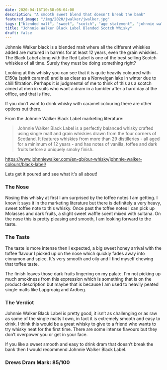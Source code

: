 ```yaml
---
date: 2020-04-16T10:58:08-04:00
description: "A smooth sweet blend that doesn't break the bank"
featured_image: "/img/2020/jwalker/jwalker.jpg"
tags: ["blended malt", "sweet", "scotch", "age statement", "johnnie walker", "twelve years old"]
title: "Johnnie Walker Black Label Blended Scotch Whisky"
draft: false
---
```


Johnnie Walker black is a blended malt where all the different whiskies added are matured in barrels for at least 12 years, even the grain whiskies. The Black Label along with the Red Label is one of the best selling Scotch whiskies of all time.
Surely they must be doing something right?

Looking at this whisky you can see that it is quite heavily coloured with E150a (spirit caramel) and is as clear as a Norweigan lake in winter due to chill filtration. Perhaps it is judgmental of me to think of this as a scotch aimed at men in suits who want a dram in a tumbler after a hard day at the office, and that is fine. 

If you don’t want to drink whisky with caramel colouring there are other options out there.

From the Johnnie Walker Black Label marketing literature:

>Johnnie Walker Black Label is a perfectly balanced whisky crafted using single malt and grain whiskies drawn from the four corners of Scotland. It features whiskies from more than 29 distilleries - all aged for a minimum of 12 years - and has notes of vanilla, toffee and dark fruits before a uniquely smoky finish.

https://www.johnniewalker.com/en-gb/our-whisky/johnnie-walker-colours/black-label/

Lets get it poured and see what it's all about!

### The Nose

Nosing this whisky at first I am surprised by the toffee notes I am getting. I know it says it in the marketing literature but there is definitely a very heavy, sweet toffee note to this whisky. Once past the toffee notes I can pick up Molasses and dark fruits, a slight sweet waffle scent mixed with sultana. On the nose this is pretty pleasing and smooth, I am looking forward to the taste.

### The Taste

The taste is more intense then I expected, a big sweet honey arrival with the toffee flavour I picked up on the nose which quickly fades away into cinnamon and spice. It's very smooth and oily and I find myself chewing that toffee taste. 

The finish leaves those dark fruits lingering on my palate. I'm not picking up much smokiness from this expression which is something that is on the product description but maybe that is because I am used to heavily peated single malts like Lapgroaig and Ardbeg.

### The Verdict

Johnnie Walker Black Label is pretty good, it isn’t as challenging or as raw as some of the single malts I own, in fact it is extremely smooth and easy to drink. I think this would be a great whisky to give to a friend who wants to try whisky neat for the first time. There are some intense flavours but they don’t overpower you or get in your face.

If you like a sweet smooth and easy to drink dram that doesn’t break the bank then I would recommend Johnnie Walker Black Label.


### Drews Dram Mark: 85/100

